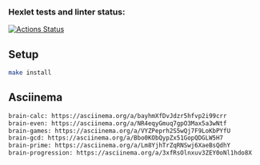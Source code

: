 ### Hexlet tests and linter status:
[![Actions Status](https://github.com/Pyplee/frontend-project-44/workflows/hexlet-check/badge.svg)](https://github.com/Pyplee/frontend-project-44/actions)

## Setup

```bash
make install
```

## Asciinema

```bash
brain-calc: https://asciinema.org/a/bayhmXfDvJdzr5hfvp2i99crr
brain-even: https://asciinema.org/a/NR4eqyGmuq7gpO3Max5a3wNtf
brain-games: https://asciinema.org/a/VYZPeprh2S5wQj7F9LoKbPYfU
brain-gcd: https://asciinema.org/a/Bbo0KObQypZx51GopQDGLW5H7
brain-prime: https://asciinema.org/a/Lm8YjhTrZqRNSwj6XaeBsQdhY
brain-progression: https://asciinema.org/a/3xfRsOlnxuv3ZEY0oNl1hdo8X
```
